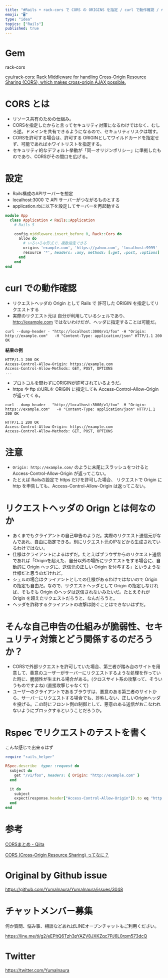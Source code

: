 ```yaml
---
title: "#Rails + rack-cors で CORS の ORIGINS を指定 / curl で動作確認 / request spec でテ"
emoji: "🖥"
type: "idea"
topics: ["Rails"]
published: true
---
```


# Gem

rack-cors

[cyu/rack-cors: Rack Middleware for handling Cross-Origin Resource Sharing (CORS), which makes cross-origin AJAX possible.](https://github.com/cyu/rack-cors)

# CORS とは

- リソース共有のための仕組み。
- CORSを指定したからと言ってセキュリティ対策になるわけではなく、むしろ逆。ドメインを共有できるようになるので、セキュリティリスクは増す。
- CORSを許可する場合は、許可する ORIGINとしてワイルドカードを指定せず、可能であればホワイトリストを指定する。
- セキュリティ的なデフォルト挙動が「同一オリジンポリシー」に準拠したものであり、CORSがその間口を広げる。


# 設定

- Rails構成のAPIサーバーを想定
- localhost:3000 で API サーバーがつながるものとする
- application.rbに以下を設定してサーバーを再起動する

```rb
module App
  class Application < Rails::Application
    # Rails 5

    config.middleware.insert_before 0, Rack::Cors do
      allow do
        # いろいろな形式で、複数指定できる
        origins 'example.com', 'https://yahoo.com', 'localhost:9999'
        resource '*', headers: :any, methods: [:get, :post, :options]
      end
    end
end
```


# curl での動作確認

- リクエストヘッダの Origin として Rails で 許可した  ORIGIN を指定してリクエストする
- 実際のリクエスト元は 自分が利用しているシェルであり、 http://example.com ではないわけだが、ヘッダに指定することは可能だ。

```
curl --dump-header - "http://localhost:3000/v1/foo" -H "Origin: http://example.com"   -H "Content-Type: application/json" HTTP/1.1 200 OK
```

**結果の例**

```
HTTP/1.1 200 OK
Access-Control-Allow-Origin: https://example.com
Access-Control-Allow-Methods: GET, POST, OPTIONS
...
```


- プロトコルを問わずにORIGINが許可されているようだ。
- https や ftp のURLを ORIGIN に指定しても Access-Control-Allow-Origin が返ってくる。

```
curl --dump-header - "http://localhost:3000/v1/foo" -H "Origin: https://example.com"   -H "Content-Type: application/json" HTTP/1.1 200 OK
```

```
HTTP/1.1 200 OK
Access-Control-Allow-Origin: https://example.com
Access-Control-Allow-Methods: GET, POST, OPTIONS
```

# 注意

- `Origin: http://example.com/` のように末尾にスラッシュをつけると Access-Control-Allow-Origin が返ってこない。
- たとえば Railsの設定で https だけを許可した場合、 リクエストで Origin に http を申告しても、Access-Control-Allow-Origin は返ってこない。

# リクエストヘッダの Orign とは何なのか

- あくまでもクライアントの自己申告のようだ。実際のリクエスト送信元がなんであれ、自由に指定できる。別にリクエスト元のIPなどから生成されているわけではない。
- 仕様はクライアントによるはずだ。たとえばブラウザからのリクエスト送信であれば「Originを超えた、自分以外の場所にリクエストをする場合に、自動的に Origin ヘッダに、送信元の正しい Origin を付与する」というような仕様だと思うのだけれど。
- シェルの場合はクライアントとしての仕様があるわけではないので Origin の指定も自由だ。なので、リクエストヘッダとして Origin の指定しなければ、そもそも Origin のヘッダは送信されないみたいだ。たとえそれが Origin を超えたリクエストだろうと、なんだろうと。
- ヘッダを詐称するクライアントの攻撃は防ぐことはできないはずだ。

# そんな自己申告の仕組みが脆弱性、セキュリティ対策とどう関係するのだろうか？

- CORSで外部リクエストを許可していた場合、第三者が踏み台のサイトを用意して、善意のユーザーがサーバーにリクエストするような処理を作っていた時に、脆弱性が生まれる場合がある。(クロスサイト系の攻撃って、そういうものですよね) (直接攻撃じゃなくて)
- ユーザーのクライアントであるブラウザは、悪意のある第三者のサイトから、サーバーにリクエストする場合でも、詐称しない、正しいOriginヘッダを投げる。この時にフロント側の制御として、悪意のある送信がおこなわれないようにブロックするということだろうか。


# Rspec でリクエストのテストを書く

こんな感じで出来るはず

```rb
require "rails_helper"

RSpec.describe  type: :request do
  subject do
    get "/v1/foo", headers: { Origin: "http://example.com" }
  end

  it do
    subject
    expect(response.header["Access-Control-Allow-Origin"]).to eq "http://example.com"
  end
end
```

# 参考

[CORSまとめ - Qiita](https://qiita.com/tomoyukilabs/items/81698edd5812ff6acb34)

[CORS (Cross-Origin Resource Sharing) ってなに？](https://aloerina01.github.io/blog/2016-10-13-1)

# Original by Github issue

https://github.com/YumaInaura/YumaInaura/issues/3048








<!-- Update From Qiita API -->

# チャットメンバー募集


何か質問、悩み事、相談などあればLINEオープンチャットもご利用ください。

https://line.me/ti/g2/eEPltQ6Tzh3pYAZV8JXKZqc7PJ6L0rpm573dcQ





# Twitter


https://twitter.com/YumaInaura


<!-- Update From Qiita API -->


